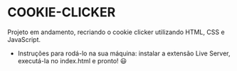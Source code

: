 # COOKIE-CLICKER
 Projeto em andamento, recriando o cookie clicker utilizando HTML, CSS e JavaScript.
- Instruções para rodá-lo na sua máquina: instalar a extensão Live Server, executá-la no index.html e pronto! 😃
